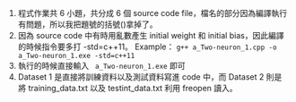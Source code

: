 1. 程式作業共 6 小題，共分成 6 個 source code file，檔名的部分因為編譯執行有問題，所以我把題號的括號()拿掉了。
2. 因為 source code 中有時用亂數產生 initial weight 和 initial bias，因此編譯的時候指令要多打 -std=c++11。
Example： ```g++ a_Two-neuron_1.cpp -o a_Two-neuron_1.exe -std=c++11```
3. 執行的時候直接輸入 ``` a_Two-neuron_1.exe``` 即可
4. Dataset 1 是直接將訓練資料以及測試資料寫進 code 中，而 Dataset 2 則是將 training_data.txt 以及 testint_data.txt 利用 freopen 讀入。
